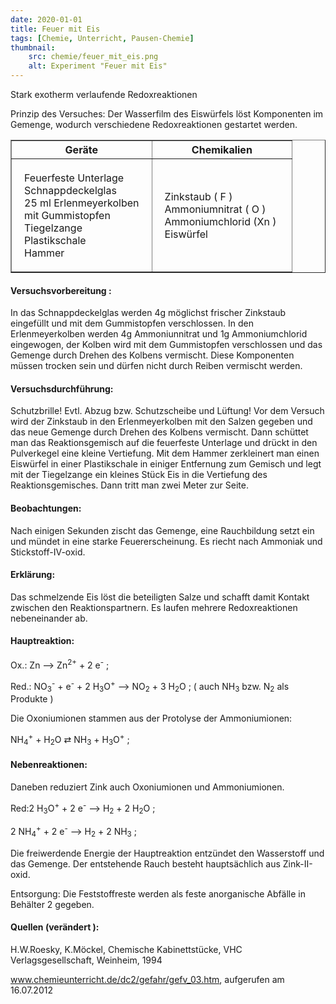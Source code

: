 ```yaml
---
date: 2020-01-01
title: Feuer mit Eis
tags: [Chemie, Unterricht, Pausen-Chemie]
thumbnail: 
    src: chemie/feuer_mit_eis.png
    alt: Experiment "Feuer mit Eis"
---
```


<youtube watch="0KIoP3_Qyj4"></youtube>

Stark exotherm verlaufende Redoxreaktionen

Prinzip des Versuches: Der Wasserfilm des Eiswürfels löst Komponenten im
Gemenge, wodurch verschiedene Redoxreaktionen gestartet werden.

<table border="1" style="width:100%">
    <tr>
        <th style="width:50%">Geräte</th>
        <th style="width:50%">Chemikalien</th>
    </tr>
    <tr>
        <td style="padding:20px">
            Feuerfeste Unterlage
            <br />
            Schnappdeckelglas
            <br />
            25 ml Erlenmeyerkolben
            <br />
            mit Gummistopfen
            <br />
            Tiegelzange
            <br />
            Plastikschale
            <br />
            Hammer
        </td>
        <td style="padding:20px">
            Zinkstaub ( F )
            <br />
            Ammoniumnitrat ( O )
            <br />
            Ammoniumchlorid (Xn )
            <br />
            Eiswürfel
        </td>
    </tr>
</table>

<h4>Versuchsvorbereitung :</h4>

In das Schnappdeckelglas werden 4g möglichst frischer Zinkstaub eingefüllt und mit dem
Gummistopfen verschlossen. In den Erlenmeyerkolben werden 4g Ammoniunnitrat und 1g
Ammoniumchlorid eingewogen, der Kolben wird mit dem Gummistopfen verschlossen und
das Gemenge durch Drehen des Kolbens vermischt. Diese Komponenten müssen trocken sein
und dürfen nicht durch Reiben vermischt werden.

<h4>Versuchsdurchführung:</h4>

Schutzbrille! Evtl. Abzug bzw. Schutzscheibe und Lüftung!
Vor dem Versuch wird der Zinkstaub in den Erlenmeyerkolben mit den Salzen gegeben und
das neue Gemenge durch Drehen des Kolbens vermischt. Dann schüttet man das
Reaktionsgemisch auf die feuerfeste Unterlage und drückt in den Pulverkegel eine kleine
Vertiefung. Mit dem Hammer zerkleinert man einen Eiswürfel in einer Plastikschale in
einiger Entfernung zum Gemisch und legt mit der Tiegelzange ein kleines Stück Eis in die
Vertiefung des Reaktionsgemisches. Dann tritt man zwei Meter zur Seite.

<h4>Beobachtungen:</h4>

Nach einigen Sekunden zischt das Gemenge, eine Rauchbildung setzt ein und mündet in eine
starke Feuererscheinung. Es riecht nach Ammoniak und Stickstoff-IV-oxid.

<h4>Erklärung:</h4>

Das schmelzende Eis löst die beteiligten Salze und schafft damit Kontakt zwischen den
Reaktionspartnern. Es laufen mehrere Redoxreaktionen nebeneinander ab.

<h4>Hauptreaktion:</h4>

Ox.: Zn ⟶ Zn<sup>2+</sup> + 2 e<sup>-</sup> ;

Red.: NO<sub>3</sub><sup>-</sup> + e<sup>-</sup> + 2 H<sub>3</sub>O<sup>+</sup> ⟶ NO<sub>2</sub> + 3 H<sub>2</sub>O ; ( auch NH<sub>3</sub> bzw. N<sub>2</sub> als Produkte )

Die Oxoniumionen stammen aus der Protolyse der Ammoniumionen:

NH<sub>4</sub><sup>+</sup> + H<sub>2</sub>O ⇄ NH<sub>3</sub> + H<sub>3</sub>O<sup>+</sup> ;

<h4>Nebenreaktionen:</h4>

Daneben reduziert Zink auch Oxoniumionen und Ammoniumionen.

Red:2 H<sub>3</sub>O<sup>+</sup> + 2 e<sup>-</sup> ⟶ H<sub>2</sub> + 2 H<sub>2</sub>O ;

2 NH<sub>4</sub><sup>+</sup> + 2 e<sup>-</sup> ⟶ H<sub>2</sub> + 2 NH<sub>3</sub> ;

Die freiwerdende Energie der Hauptreaktion entzündet den Wasserstoff und das Gemenge.
Der entstehende Rauch besteht hauptsächlich aus Zink-II-oxid.

Entsorgung: Die Feststoffreste werden als feste anorganische Abfälle in Behälter 2 gegeben.</p>

<h4>Quellen (verändert ):</h4>

H.W.Roesky, K.Möckel, Chemische Kabinettstücke, VHC Verlagsgesellschaft, Weinheim,
1994

<a href="http://www.chemieunterricht.de/dc2/gefahr/gefv_03.htm">www.chemieunterricht.de/dc2/gefahr/gefv_03.htm<?= $pfeil ?></a>, aufgerufen am 16.07.2012

